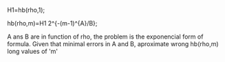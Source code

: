 H1=hb(rho,1);

hb(rho,m)=H1 2^{-(m-1)^{A}/B};

A ans B are in function of rho, the problem is the exponencial form of formula.
Given that minimal errors in A and B, aproximate wrong hb(rho,m) long values of 'm' 